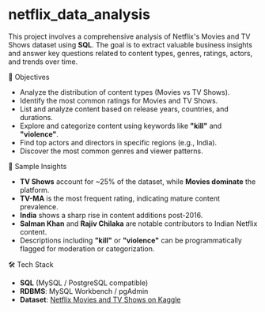 # netflix_data_analysis
This project involves a comprehensive analysis of Netflix's Movies and TV Shows dataset using **SQL**. The goal is to extract valuable business insights and answer key questions related to content types, genres, ratings, actors, and trends over time.

🎯 Objectives

- Analyze the distribution of content types (Movies vs TV Shows).
- Identify the most common ratings for Movies and TV Shows.
- List and analyze content based on release years, countries, and durations.
- Explore and categorize content using keywords like **"kill"** and **"violence"**.
- Find top actors and directors in specific regions (e.g., India).
- Discover the most common genres and viewer patterns.


🧪 Sample Insights

- **TV Shows** account for ~25% of the dataset, while **Movies dominate** the platform.
- **TV-MA** is the most frequent rating, indicating mature content prevalence.
- **India** shows a sharp rise in content additions post-2016.
- **Salman Khan** and **Rajiv Chilaka** are notable contributors to Indian Netflix content.
- Descriptions including **"kill"** or **"violence"** can be programmatically flagged for moderation or categorization.


🛠️ Tech Stack

- **SQL** (MySQL / PostgreSQL compatible)
- **RDBMS**: MySQL Workbench / pgAdmin
- **Dataset**: [Netflix Movies and TV Shows on Kaggle](https://www.kaggle.com/datasets/shivamb/netflix-shows)






